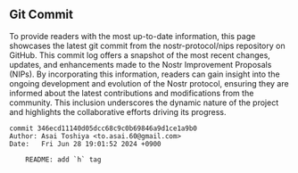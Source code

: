 ## Git Commit
To provide readers with the most up-to-date information, this page showcases the latest git commit from the nostr-protocol/nips repository on GitHub. This commit log offers a snapshot of the most recent changes, updates, and enhancements made to the Nostr Improvement Proposals (NIPs). By incorporating this information, readers can gain insight into the ongoing development and evolution of the Nostr protocol, ensuring they are informed about the latest contributions and modifications from the community. This inclusion underscores the dynamic nature of the project and highlights the collaborative efforts driving its progress.

```shell
commit 346ecd11140d05dcc68c9c0b69846a9d1ce1a9b0
Author: Asai Toshiya <to.asai.60@gmail.com>
Date:   Fri Jun 28 19:01:52 2024 +0900

    README: add `h` tag
```
